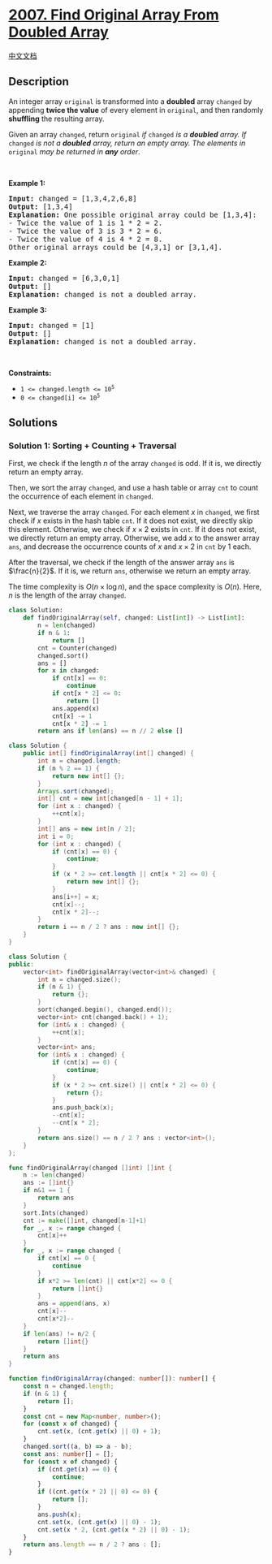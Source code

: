 # [2007. Find Original Array From Doubled Array](https://leetcode.com/problems/find-original-array-from-doubled-array)

[中文文档](/solution/2000-2099/2007.Find%20Original%20Array%20From%20Doubled%20Array/README.md)

## Description

<p>An integer array <code>original</code> is transformed into a <strong>doubled</strong> array <code>changed</code> by appending <strong>twice the value</strong> of every element in <code>original</code>, and then randomly <strong>shuffling</strong> the resulting array.</p>

<p>Given an array <code>changed</code>, return <code>original</code><em> if </em><code>changed</code><em> is a <strong>doubled</strong> array. If </em><code>changed</code><em> is not a <strong>doubled</strong> array, return an empty array. The elements in</em> <code>original</code> <em>may be returned in <strong>any</strong> order</em>.</p>

<p>&nbsp;</p>
<p><strong class="example">Example 1:</strong></p>

<pre>
<strong>Input:</strong> changed = [1,3,4,2,6,8]
<strong>Output:</strong> [1,3,4]
<strong>Explanation:</strong> One possible original array could be [1,3,4]:
- Twice the value of 1 is 1 * 2 = 2.
- Twice the value of 3 is 3 * 2 = 6.
- Twice the value of 4 is 4 * 2 = 8.
Other original arrays could be [4,3,1] or [3,1,4].
</pre>

<p><strong class="example">Example 2:</strong></p>

<pre>
<strong>Input:</strong> changed = [6,3,0,1]
<strong>Output:</strong> []
<strong>Explanation:</strong> changed is not a doubled array.
</pre>

<p><strong class="example">Example 3:</strong></p>

<pre>
<strong>Input:</strong> changed = [1]
<strong>Output:</strong> []
<strong>Explanation:</strong> changed is not a doubled array.
</pre>

<p>&nbsp;</p>
<p><strong>Constraints:</strong></p>

<ul>
	<li><code>1 &lt;= changed.length &lt;= 10<sup>5</sup></code></li>
	<li><code>0 &lt;= changed[i] &lt;= 10<sup>5</sup></code></li>
</ul>

## Solutions

### Solution 1: Sorting + Counting + Traversal

First, we check if the length $n$ of the array `changed` is odd. If it is, we directly return an empty array.

Then, we sort the array `changed`, and use a hash table or array `cnt` to count the occurrence of each element in `changed`.

Next, we traverse the array `changed`. For each element $x$ in `changed`, we first check if $x$ exists in the hash table `cnt`. If it does not exist, we directly skip this element. Otherwise, we check if $x \times 2$ exists in `cnt`. If it does not exist, we directly return an empty array. Otherwise, we add $x$ to the answer array `ans`, and decrease the occurrence counts of $x$ and $x \times 2$ in `cnt` by $1$ each.

After the traversal, we check if the length of the answer array `ans` is $\frac{n}{2}$. If it is, we return `ans`, otherwise we return an empty array.

The time complexity is $O(n \times \log n)$, and the space complexity is $O(n)$. Here, $n$ is the length of the array `changed`.

<!-- tabs:start -->

```python
class Solution:
    def findOriginalArray(self, changed: List[int]) -> List[int]:
        n = len(changed)
        if n & 1:
            return []
        cnt = Counter(changed)
        changed.sort()
        ans = []
        for x in changed:
            if cnt[x] == 0:
                continue
            if cnt[x * 2] <= 0:
                return []
            ans.append(x)
            cnt[x] -= 1
            cnt[x * 2] -= 1
        return ans if len(ans) == n // 2 else []
```

```java
class Solution {
    public int[] findOriginalArray(int[] changed) {
        int n = changed.length;
        if (n % 2 == 1) {
            return new int[] {};
        }
        Arrays.sort(changed);
        int[] cnt = new int[changed[n - 1] + 1];
        for (int x : changed) {
            ++cnt[x];
        }
        int[] ans = new int[n / 2];
        int i = 0;
        for (int x : changed) {
            if (cnt[x] == 0) {
                continue;
            }
            if (x * 2 >= cnt.length || cnt[x * 2] <= 0) {
                return new int[] {};
            }
            ans[i++] = x;
            cnt[x]--;
            cnt[x * 2]--;
        }
        return i == n / 2 ? ans : new int[] {};
    }
}
```

```cpp
class Solution {
public:
    vector<int> findOriginalArray(vector<int>& changed) {
        int n = changed.size();
        if (n & 1) {
            return {};
        }
        sort(changed.begin(), changed.end());
        vector<int> cnt(changed.back() + 1);
        for (int& x : changed) {
            ++cnt[x];
        }
        vector<int> ans;
        for (int& x : changed) {
            if (cnt[x] == 0) {
                continue;
            }
            if (x * 2 >= cnt.size() || cnt[x * 2] <= 0) {
                return {};
            }
            ans.push_back(x);
            --cnt[x];
            --cnt[x * 2];
        }
        return ans.size() == n / 2 ? ans : vector<int>();
    }
};
```

```go
func findOriginalArray(changed []int) []int {
	n := len(changed)
	ans := []int{}
	if n&1 == 1 {
		return ans
	}
	sort.Ints(changed)
	cnt := make([]int, changed[n-1]+1)
	for _, x := range changed {
		cnt[x]++
	}
	for _, x := range changed {
		if cnt[x] == 0 {
			continue
		}
		if x*2 >= len(cnt) || cnt[x*2] <= 0 {
			return []int{}
		}
		ans = append(ans, x)
		cnt[x]--
		cnt[x*2]--
	}
	if len(ans) != n/2 {
		return []int{}
	}
	return ans
}
```

```ts
function findOriginalArray(changed: number[]): number[] {
    const n = changed.length;
    if (n & 1) {
        return [];
    }
    const cnt = new Map<number, number>();
    for (const x of changed) {
        cnt.set(x, (cnt.get(x) || 0) + 1);
    }
    changed.sort((a, b) => a - b);
    const ans: number[] = [];
    for (const x of changed) {
        if (cnt.get(x) == 0) {
            continue;
        }
        if ((cnt.get(x * 2) || 0) <= 0) {
            return [];
        }
        ans.push(x);
        cnt.set(x, (cnt.get(x) || 0) - 1);
        cnt.set(x * 2, (cnt.get(x * 2) || 0) - 1);
    }
    return ans.length == n / 2 ? ans : [];
}
```

<!-- tabs:end -->

<!-- end -->
